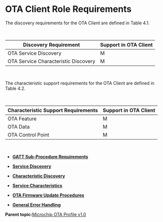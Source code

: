 # OTA Client Role Requirements

The discovery requirements for the OTA Client are defined in Table 4.1.

<br />

|**Discovery Requirement**|**Support in OTA Client**|
|-------------------------|-------------------------|
|OTA Service Discovery|M|
|OTA Service Characteristic Discovery|M|

<br />

The characteristic support requirements for the OTA Client are defined in Table 4.2.

<br />

|**Characteristic Support Requirements**|**Support in OTA Client**|
|---------------------------------------|-------------------------|
|OTA Feature|M|
|OTA Data|M|
|OTA Control Point|M|

<br />

-   **[GATT Sub-Procedure Requirements](GUID-08ED7CB4-9F62-4151-9E94-E0C285726C59.md)**  

-   **[Service Discovery](GUID-11B4AAF8-7B4B-4886-BF77-75434A49D288.md)**  

-   **[Characteristic Discovery](GUID-D3EFF233-58F7-4ED3-8798-B652FEE6A51F.md)**  

-   **[Service Characteristics](GUID-EC76D2B4-D7A9-430C-A3AE-AFE5B8D1BC3F.md)**  

-   **[OTA Firmware Update Procedures](GUID-91D6F8AA-2F12-40CF-B412-CC4CDC41A3C6.md)**  

-   **[General Error Handling](GUID-2D021FE6-741A-4DDE-8820-EDF3B9EBFFFC.md)**  


**Parent topic:**[Microchip OTA Profile v1.0](GUID-8FB2E8E4-2700-455A-8B4B-7E396CAD954D.md)

